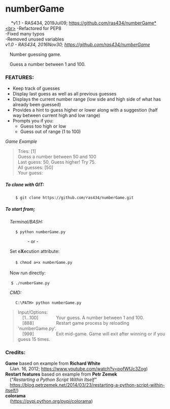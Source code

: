# numberGame
&emsp;
*v1.1 - RAS434, 2019Jul09; https://github.com/ras434/numberGame*<br>
    -Refactored for PEP8<br>
    -Fixed many typos<br>
    -Removed unused variables<br>
*v1.0 - RAS434, 2016Nov30; https://github.com/ras434/numberGame*

&emsp;Number guessing game.

&emsp;Guess a number between 1 and 100.  

### FEATURES:
  * Keep track of guesses
  * Display last guess as well as all previous guesses
  * Displays the current number range (low side and high side of what has already been guessed)
  * Provides a hint to guess higher or lower along with a suggestion (half way between current high and low range)
  * Prompts you if you:
    * Guess too high or low
    * Guess out of range (1 to 100)

*Game Example*
<blockquote>
  <p>Tries: [1]</br>
  Guess a number between 50 and 100</br>
  Last guess: 50, Guess higher! Try 75.</br>
  All guesses: [50]</br>
  Your guess: </p>
</blockquote>

##### To clone with GIT:

&emsp;&emsp;
`
  $ git clone https://github.com/ras434/numberGame.git
`  


##### To start from;</br>
&emsp;*Terminal/BASH:*

&emsp;&emsp;
`
    $ python numberGame.py
`    
    <p>&emsp;&emsp;&emsp;&emsp;&emsp;- or - </p>
    &emsp;Set e**X**ecution attribute:</br></br>
&emsp;&emsp;
`
    $ chmod a+x numberGame.py
`    
    </br>&emsp;Now run directly:

&emsp;
`
    $ ./numberGame.py
`    

&emsp;*CMD:*

&emsp;&emsp;
`
  C:\PATH> python numberGame.py
`    

<blockquote>
Input/Options:</br>
  &emsp;[1...100]&emsp;&emsp;&emsp;&emsp;Your guess.  A number between 1 and 100.</br>
  &emsp;[888]&emsp;&emsp;&emsp;&emsp;&emsp;Restart game process by reloading 'numberGame.py'.</br>
  &emsp;[999]&emsp;&emsp;&emsp;&emsp;&emsp;Exit mid-game.  Game will exit after winning or if you guess 15 times.</br>
</blockquote>

### Credits:

  **Game** based on example from **Richard White**</br>
  &emsp;(Jan. 16, 2012; https://www.youtube.com/watch?v=pofWfJc3Zog)</br>
  **Restart features** based on example from **Petr Zemek**</br>
  &emsp;(_"Restarting a Python Script Within Itself"_ </br>  &emsp;https://blog.petrzemek.net/2014/03/23/restarting-a-python-script-within-itself/)</br>
  **colorama**</br>
  &emsp;(https://pypi.python.org/pypi/colorama)
